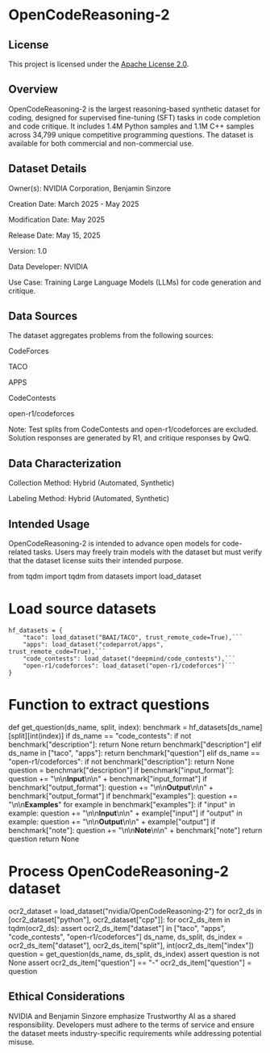 # OpenCodeReasoning-2

## License
This project is licensed under the [Apache License 2.0](LICENSE).




## Overview

OpenCodeReasoning-2 is the largest reasoning-based synthetic dataset for coding, designed for supervised fine-tuning (SFT) tasks in code completion and code critique. It includes 1.4M Python samples and 1.1M C++ samples across 34,799 unique competitive programming questions. The dataset is available for both commercial and non-commercial use.



## Dataset Details

Owner(s): NVIDIA Corporation, Benjamin Sinzore

Creation Date: March 2025 - May 2025

Modification Date: May 2025

Release Date: May 15, 2025

Version: 1.0

Data Developer: NVIDIA

Use Case: Training Large Language Models (LLMs) for code generation and critique.




## Data Sources

The dataset aggregates problems from the following sources:

CodeForces

TACO

APPS

CodeContests

open-r1/codeforces

Note: Test splits from CodeContests and open-r1/codeforces are excluded. Solution responses are generated by R1, and critique responses by QwQ.


## Data Characterization

Collection Method: Hybrid (Automated, Synthetic)

Labeling Method: Hybrid (Automated, Synthetic)

## Intended Usage

OpenCodeReasoning-2 is intended to advance open models for code-related tasks. Users may freely train models with the dataset but must verify that the dataset license suits their intended purpose.



from tqdm import tqdm
from datasets import load_dataset

# Load source datasets
```
hf_datasets = {
    "taco": load_dataset("BAAI/TACO", trust_remote_code=True),```
    "apps": load_dataset("codeparrot/apps", trust_remote_code=True),```
    "code_contests": load_dataset("deepmind/code_contests"),```
    "open-r1/codeforces": load_dataset("open-r1/codeforces")```
}
```

# Function to extract questions
def get_question(ds_name, split, index):
    benchmark = hf_datasets[ds_name][split][int(index)]
    if ds_name == "code_contests":
        if not benchmark["description"]:
            return None
        return benchmark["description"]
    elif ds_name in ["taco", "apps"]:
        return benchmark["question"]
    elif ds_name == "open-r1/codeforces":
        if not benchmark["description"]:
            return None
        question = benchmark["description"]
        if benchmark["input_format"]:
            question += "\n\n**Input**\n\n" + benchmark["input_format"]
        if benchmark["output_format"]:
            question += "\n\n**Output**\n\n" + benchmark["output_format"]
        if benchmark["examples"]:
            question += "\n\n**Examples**"
            for example in benchmark["examples"]:
                if "input" in example:
                    question += "\n\n**Input**\n\n" + example["input"]
                if "output" in example:
                    question += "\n\n**Output**\n\n" + example["output"]
        if benchmark["note"]:
            question += "\n\n**Note**\n\n" + benchmark["note"]
        return question
    return None

# Process OpenCodeReasoning-2 dataset
ocr2_dataset = load_dataset("nvidia/OpenCodeReasoning-2")
for ocr2_ds in [ocr2_dataset["python"], ocr2_dataset["cpp"]]:
    for ocr2_ds_item in tqdm(ocr2_ds):
        assert ocr2_ds_item["dataset"] in ["taco", "apps", "code_contests", "open-r1/codeforces"]
        ds_name, ds_split, ds_index = ocr2_ds_item["dataset"], ocr2_ds_item["split"], int(ocr2_ds_item["index"])
        question = get_question(ds_name, ds_split, ds_index)
        assert question is not None
        assert ocr2_ds_item["question"] == "-"
        ocr2_ds_item["question"] = question






## Ethical Considerations

NVIDIA and Benjamin Sinzore emphasize Trustworthy AI as a shared responsibility. Developers must adhere to the terms of service and ensure the dataset meets industry-specific requirements while addressing potential misuse.
